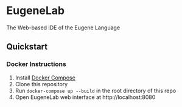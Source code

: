 EugeneLab
=========

The Web-based IDE of the Eugene Language

## Quickstart

### Docker Instructions
1) Install [Docker Compose](https://docs.docker.com/compose/install/)
2) Clone this repository 
3) Run `docker-compose up --build` in the root directory of this repo
4) Open EugeneLab web interface at http://localhost:8080